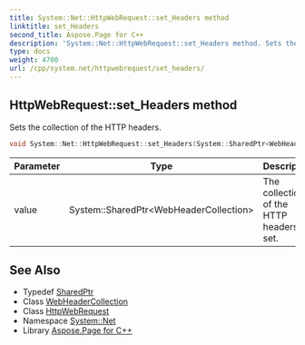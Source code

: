 ```yaml
---
title: System::Net::HttpWebRequest::set_Headers method
linktitle: set_Headers
second_title: Aspose.Page for C++
description: 'System::Net::HttpWebRequest::set_Headers method. Sets the collection of the HTTP headers in C++.'
type: docs
weight: 4700
url: /cpp/system.net/httpwebrequest/set_headers/
---
```

## HttpWebRequest::set_Headers method


Sets the collection of the HTTP headers.

```cpp
void System::Net::HttpWebRequest::set_Headers(System::SharedPtr<WebHeaderCollection> value) override
```


| Parameter | Type | Description |
| --- | --- | --- |
| value | System::SharedPtr\<WebHeaderCollection\> | The collection of the HTTP headers to set. |

## See Also

* Typedef [SharedPtr](../../../system/sharedptr/)
* Class [WebHeaderCollection](../../webheadercollection/)
* Class [HttpWebRequest](../)
* Namespace [System::Net](../../)
* Library [Aspose.Page for C++](../../../)
